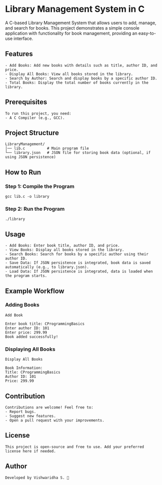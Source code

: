 # Library Management System in C

A C-based Library Management System that allows users to add, manage, and search for books. This project demonstrates a simple console application with functionality for book management, providing an easy-to-use interface.

## Features

```
- Add Books: Add new books with details such as title, author ID, and price.
- Display All Books: View all books stored in the library.
- Search by Author: Search and display books by a specific author ID.
- Total Books: Display the total number of books currently in the library.
```

## Prerequisites

```
To run this project, you need:
- A C Compiler (e.g., GCC).
```

## Project Structure

```
LibraryManagement/
│── lib.c          # Main program file
└── library.json   # JSON file for storing book data (optional, if using JSON persistence)
```

## How to Run

### Step 1: Compile the Program

```
gcc lib.c -o library
```

### Step 2: Run the Program

```
./library
```

## Usage

```
- Add Books: Enter book title, author ID, and price.
- View Books: Display all books stored in the library.
- Search Books: Search for books by a specific author using their author ID.
- Save Data: If JSON persistence is integrated, book data is saved automatically (e.g., to library.json).
- Load Data: If JSON persistence is integrated, data is loaded when the program starts.
```

## Example Workflow

### Adding Books

```
Add Book

Enter book title: CProgrammingBasics
Enter author ID: 101
Enter price: 299.99
Book added successfully!
```

### Displaying All Books

```
Display All Books

Book Information:
Title: CProgrammingBasics
Author ID: 101
Price: 299.99
```

## Contribution

```
Contributions are welcome! Feel free to:
- Report bugs.
- Suggest new features.
- Open a pull request with your improvements.
```

## License

```
This project is open-source and free to use. Add your preferred license here if needed.
```

## Author

```
Developed by Vishwaridha S. 🎉
```
